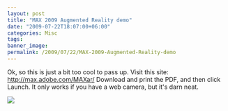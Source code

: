 ```yaml
---
layout: post
title: "MAX 2009 Augmented Reality demo"
date: "2009-07-22T18:07:00+06:00"
categories: Misc 
tags: 
banner_image: 
permalink: /2009/07/22/MAX-2009-Augmented-Reality-demo
---
```


Ok, so this is just a bit too cool to pass up. Visit this site: <a href="http://max.adobe.com/MAXar/">http://max.adobe.com/MAXar/</a> Download and print the PDF, and then click Launch. It only works if you have a web camera, but it's darn neat. 

<img src="https://static.raymondcamden.com/images//Picture 175.png">